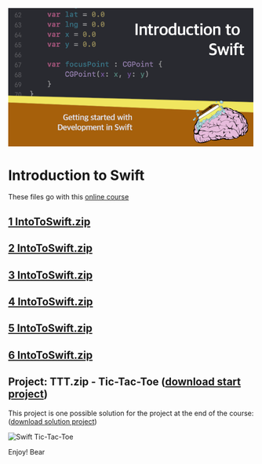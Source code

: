 <img src="https://raw.githubusercontent.com/bearc0025/onlineCourses/main/IntroToSwift/icon.png" alt="Introduction to Swift" style="width:500px;"/>

# Introduction to Swift

These files go with this [online course](https://amzn.to/3QG4PN2)

## [1 IntoToSwift.zip](https://github.com/bearc0025/onlineCourses/raw/main/IntroToSwift/1%20IntroToSwift.zip)


## [2 IntoToSwift.zip](https://github.com/bearc0025/onlineCourses/raw/main/IntroToSwift/2%20IntroToSwift.zip)


## [3 IntoToSwift.zip](https://github.com/bearc0025/onlineCourses/raw/main/IntroToSwift/3%20IntroToSwift.zip)


## [4 IntoToSwift.zip](https://github.com/bearc0025/onlineCourses/raw/main/IntroToSwift/4%20IntroToSwift.zip)


## [5 IntoToSwift.zip](https://github.com/bearc0025/onlineCourses/raw/main/IntroToSwift/5%20IntroToSwift.zip)


## [6 IntoToSwift.zip](https://github.com/bearc0025/onlineCourses/raw/main/IntroToSwift/6%20IntroToSwift.zip)


## Project: TTT.zip - Tic-Tac-Toe ([download start project](https://github.com/bearc0025/onlineCourses/raw/main/IntroToSwift/TTT.zip))

This project is one possible solution for the project at the end of the course: ([download solution project](https://github.com/bearc0025/onlineCourses/raw/main/IntroToSwift/TTT_end.zip))

<img src="https://s3.amazonaws.com/CAPS-SSE/soju/3bf6/ec22f703-1071-4aee-9b2e-3bc28cb2d49f/SOJU_IMAGE?versionId=fIQ7dm1hayZnCm7xCgJogO2M5.djF7YD&X-Amz-Algorithm=AWS4-HMAC-SHA256&X-Amz-Date=20220809T123840Z&X-Amz-SignedHeaders=host&X-Amz-Expires=7200&X-Amz-Credential=AKIAWBV6LQ4QPLOTC37V%2F20220809%2Fus-east-1%2Fs3%2Faws4_request&X-Amz-Signature=99597fa1fb439bf2612c99774e7c769620eb30bb91bc7d67cf0ec9ac210a738f" alt="Swift Tic-Tac-Toe" style="width:200px;"/>

Enjoy!
Bear
